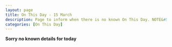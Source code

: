 ```yaml
---
layout: page
title: On This Day - 15 March
description: Page to inform when there is no known On This Day. NOTE&#58; There may still be comments.
categories: [On This Day]
---
```


**Sorry no known details for today**

